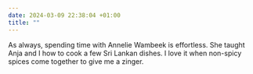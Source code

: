 ```yaml
---
date: 2024-03-09 22:38:04 +01:00
title: ""
---
```

As always, spending time with Annelie Wambeek is effortless. She taught Anja and I how to cook a few Sri Lankan dishes. I love it when non-spicy spices come together to give me a zinger. 

